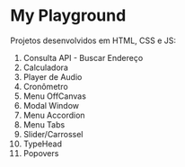 # My Playground

Projetos desenvolvidos em HTML, CSS e JS:

1. Consulta API - Buscar Endereço
2. Calculadora
3. Player de Audio
4. Cronômetro
5. Menu OffCanvas
6. Modal Window
7. Menu Accordion
8. Menu Tabs
9. Slider/Carrossel
10. TypeHead
11. Popovers
